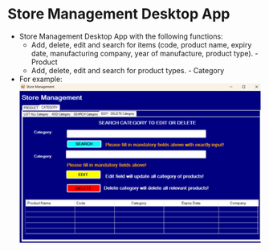 # Store Management Desktop App
- Store Management Desktop App with the following functions:
  + Add, delete, edit and search for items (code, product name, expiry date, manufacturing company, year of manufacture, product type). - Product
  + Add, delete, edit and search for product types. - Category
- For example:
  ![Demo](https://github.com/phanngocha99/042024_WFA-store-management/blob/main/demo/demo.png)
